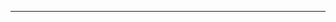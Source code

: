 <!--
CO_OP_TRANSLATOR_METADATA:
{
  "original_hash": "661bbc8e2592ebbb96aa84b1462f5755",
  "translation_date": "2025-08-28T20:17:27+00:00",
  "source_file": "03-CoreGenerativeAITechniques/README.md",
  "language_code": "br"
}
-->


---

